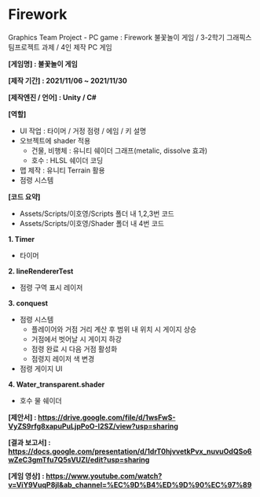 # Firework
Graphics Team Project - PC game : Firework 불꽃놀이 게임 /
3-2학기 그래픽스 팀프로젝트 과제 /
4인 제작 PC 게임

**[게임명] : 불꽃놀이 게임**

**[제작 기간] : 2021/11/06 ~ 2021/11/30**
 
**[제작엔진 / 언어] : Unity / C#**

**[역할]**
  - UI 작업 : 타이머 / 거정 점령 / 에임 / 키 설명
  - 오브젝트에 shader 적용
    - 건물, 비행체 : 유니티 쉐이더 그래프(metalic, dissolve 효과)
    - 호수 : HLSL 쉐이더 코딩
  - 맵 제작 : 유니티 Terrain 활용
  - 점령 시스템
 
**[코드 요약]**
- Assets/Scripts/이호영/Scripts 폴더 내 1,2,3번 코드
- Assets/Scripts/이호영/Shader 폴더 내 4번 코드

**1. Timer**
  - 타이머
 
**2. lineRendererTest**
  - 점령 구역 표시 레이저
 
**3. conquest**
  - 점령 시스템
    - 플레이어와 거점 거리 계산 후 범위 내 위치 시 게이지 상승
    - 거점에서 벗어날 시 게이지 하강
    - 점령 완료 시 다음 거점 활성화
    - 점령지 레이저 색 변경
  - 점령 게이지 UI

**4. Water_transparent.shader**
  - 호수 물 쉐이더
 
**[제안서] : https://drive.google.com/file/d/1wsFwS-VyZS9rfg8xapuPuLjpPoO-I2SZ/view?usp=sharing**

**[결과 보고서] : https://docs.google.com/presentation/d/1drT0hjvvetkPvx_nuvuOdQSo6wZeC3gmTfu7Q5sVUZI/edit?usp=sharing**

**[게임 영상] : https://www.youtube.com/watch?v=ViY9VuqP8jI&ab_channel=%EC%9D%B4%ED%9D%90%EC%97%89**
